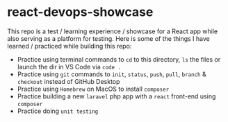 react-devops-showcase
===

This repo is a test / learning experience / showcase for a React app while also serving as a platform for testing. Here is some of the things I have learned / practiced while building this repo:

* Practice using terminal commands to `cd` to this directory, `ls` the files or launch the dir in VS Code via `code .`
* Practice using `git` commands to `init`, `status`, `push`, `pull`, `branch` & `checkout` instead of GitHub Desktop
* Practice using `Homebrew` on MacOS to install `composer`
* Practice building a new `laravel` php app with a `react` front-end using `composer`
* Practice doing `unit testing`

